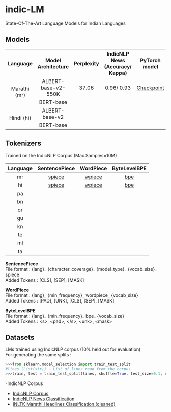# indic-LM
State-Of-The-Art Language Models for Indian Languages

## Models
<table style="width:100%">
  <tr>
    <th>Language</th>
    <th>Model Architecture</th>
    <th>Perplexity</th>
    <th>IndicNLP News (Accuracy/ Kappa)</th>
    <th>PyTorch model</th>
    <th>Tensorboard Logs</th>
  </tr>
  <tr>
    <td rowspan="2" align="center" valign="center">Marathi (mr)</td>
    <td align="center" valign="center">ALBERT-base-v2-550K</td>
    <td align="center" valign="center">37.06</td>
    <td align="center" valign="center">0.96/ 0.93</td>
    <td align="center" valign="center"><a href="https://drive.google.com/drive/folders/1KBJfA5ffsHbar4pIfVKGWLThOD_NHmuz?usp=sharing">Checkpoint</a></td>
    <td align="center" valign="center"><a href="https://tensorboard.dev/experiment/qLz6zcKoTQesQQAO33L9SA/">Logs</a></td>
  </tr>
  <tr>
    <td align="center" valign="center">BERT-base</td>
    <td align="center" valign="center"></td>
    <td align="center" valign="center"></td>
    <td align="center" valign="center"></td>
    <td align="center" valign="center"></td>
  </tr>
  
  <tr>
    <td rowspan="2" align="center" valign="center">Hindi (hi)</td>
    <td align="center" valign="center">ALBERT-base-v2</td>
    <td align="center" valign="center"></td>
    <td align="center" valign="center"></td>
    <td align="center" valign="center"></td>
    <td align="center" valign="center"></td>
  </tr>
  <tr>
    <td align="center" valign="center">BERT-base</td>
    <td align="center" valign="center"></td>
    <td align="center" valign="center"></td>
    <td align="center" valign="center"></td>
    <td align="center" valign="center"></td>
  </tr>
</table>

## Tokenizers
Trained on the IndicNLP Corpus (Max Samples=10M)

| Language | SentencePiece | WordPiece | ByteLevelBPE |
| :-: | :-: | :-: | :-: |
| mr | [spiece](https://drive.google.com/drive/folders/1dzqM2NqNYhaPYQA5ibOytHBlLe5XcgRR?usp=sharing) | [wpiece](https://drive.google.com/drive/folders/1yKkUvdY_QeKV94ueeIgduAaXBAfpYXsB?usp=sharing) | [bpe](https://drive.google.com/drive/folders/1JcvUab_hoRWrHvA-sBCq1eKp1OekNOis?usp=sharing) |
| hi | [spiece](https://drive.google.com/drive/folders/12PJ2rkeO3tfNbnEIrWW4YldoU3CkHdbQ?usp=sharing) | [wpiece](https://drive.google.com/drive/folders/1sqrBZTXU8-PHaCudxgptZLJAW020ywYp?usp=sharing) | [bpe](https://drive.google.com/drive/folders/1MbC6-uBtGVJ3ettO-ce2zkPVYWlnX_XK?usp=sharing) |
| pa |
| bn |
| or |
| gu |
| kn |
| te |
| ml |
| ta |

**SentencePiece**<br>
File format : {lang}_ {character_coverage}_ {model_type}_ {vocab_size}_ spiece</br>
Added Tokens : [CLS], [SEP], [MASK]

**WordPiece**<br>
File format : {lang}_ {min_frequency}_ wordpiece_ {vocab_size}</br>
Added Tokens : [PAD], [UNK], [CLS], [SEP], [MASK]

**ByteLevelBPE**<br>
File format : {lang}_ {min_frequency}_ bpe_ {vocab_size}</br>
Added Tokens : &lt;s&gt;, &lt;pad&gt;, &lt;/s&gt;, &lt;unk&gt;, &lt;mask&gt;

## Datasets
LMs trained using IndicNLP corpus (10% held out for evaluation)</br>
For generating the same splits :
```python
>>>from sklearn.model_selection import train_test_split
#lines (List(str)) - List of lines read from the corpus
>>>train, test = train_test_split(lines, shuffle=True, test_size=0.1, random_state=19)
```

-IndicNLP Corpus
- [IndicNLP Corpus](https://github.com/ai4bharat-indicnlp/indicnlp_corpus)
- [IndicNLP News Classification](https://storage.googleapis.com/ai4bharat-public-indic-nlp-corpora/evaluations/classification/indicnlp-news-articles.tgz)
- [iNLTK Marathi Headlines Classification (cleaned)](https://www.kaggle.com/rhn1903/marathi-news-dataset-cleaned)
